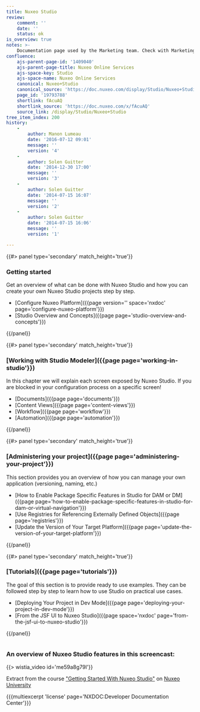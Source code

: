 ```yaml
---
title: Nuxeo Studio
review:
    comment: ''
    date: ''
    status: ok
is_overview: true
notes: >-
    Documentation page used by the Marketing team. Check with Marketing before deleting or moving.
confluence:
    ajs-parent-page-id: '1409040'
    ajs-parent-page-title: Nuxeo Online Services
    ajs-space-key: Studio
    ajs-space-name: Nuxeo Online Services
    canonical: Nuxeo+Studio
    canonical_source: 'https://doc.nuxeo.com/display/Studio/Nuxeo+Studio'
    page_id: '19793788'
    shortlink: fAcuAQ
    shortlink_source: 'https://doc.nuxeo.com/x/fAcuAQ'
    source_link: /display/Studio/Nuxeo+Studio
tree_item_index: 200
history:
    -
        author: Manon Lumeau
        date: '2016-07-12 09:01'
        message: ''
        version: '4'
    -
        author: Solen Guitter
        date: '2014-12-30 17:00'
        message: ''
        version: '3'
    -
        author: Solen Guitter
        date: '2014-07-15 16:07'
        message: ''
        version: '2'
    -
        author: Solen Guitter
        date: '2014-07-15 16:06'
        message: ''
        version: '1'

---
```

<div class="row" data-equalizer data-equalize-on="medium"><div class="column medium-6">{{#> panel type='secondary' match_height='true'}}

### Getting started

Get an overview of what can be done with Nuxeo Studio and how you can create your own Nuxeo Studio projects step by step.

- [Configure Nuxeo Platform]({{page version='' space='nxdoc' page='configure-nuxeo-platform'}})
- [Studio Overview and Concepts]({{page page='studio-overview-and-concepts'}})

{{/panel}}</div><div class="column medium-6">{{#> panel type='secondary' match_height='true'}}

### [Working with Studio Modeler]({{page page='working-in-studio'}})

In this chapter we will explain each screen exposed by Nuxeo Studio. If you are blocked in your configuration process on a specific screen!

- [Documents]({{page page='documents'}})
- [Content Views]({{page page='content-views'}})
- [Workflow]({{page page='workflow'}})
- [Automation]({{page page='automation'}})

{{/panel}}</div></div><div class="row" data-equalizer data-equalize-on="medium"><div class="column medium-6">{{#> panel type='secondary' match_height='true'}}

### [Administering your project]({{page page='administering-your-project'}})

This section provides you an overview of how you can manage your own application (versioning, naming, etc.)

- [How to Enable Package Specific Features in Studio for DAM or DM]({{page page='how-to-enable-package-specific-features-in-studio-for-dam-or-virtual-navigation'}})
- [Use Registries for Referencing Externally Defined Objects]({{page page='registries'}})
- [Update the Version of Your Target Platform]({{page page='update-the-version-of-your-target-platform'}})

{{/panel}}</div><div class="column medium-6">{{#> panel type='secondary' match_height='true'}}

### [Tutorials]({{page page='tutorials'}})

The goal of this section is to provide ready to use examples. They can be followed step by step to learn how to use Studio on practical use cases.

- [Deploying Your Project in Dev Mode]({{page page='deploying-your-project-in-dev-mode'}})
- [From the JSF UI to Nuxeo Studio]({{page space='nxdoc' page='from-the-jsf-ui-to-nuxeo-studio'}})

{{/panel}}</div></div>

### An overview of Nuxeo Studio features in this screencast:

{{> wistia_video id='me59a8g79l'}}

Extract from the course ["Getting Started With Nuxeo Studio"](https://university.nuxeo.io/nuxeo/university/#!/course/getting-started-nuxeo-studio) on [Nuxeo University](https://university.nuxeo.io/)

{{{multiexcerpt 'license' page='NXDOC:Developer Documentation Center'}}}
